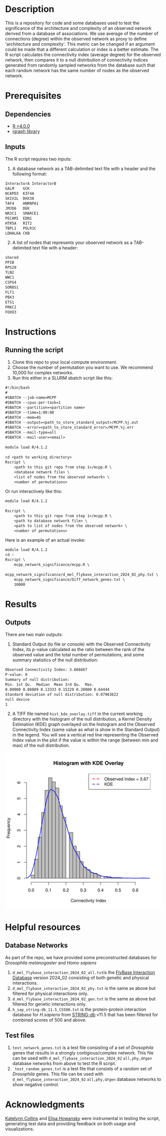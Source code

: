 # Description
This is a repository for code and some databases used to test the significance of the architecture and complexity of an observed network derived from a database of associations. We use average of the number of connections (degree) within the observed network as proxy to define 'architecture and complexity'. This metric can be changed if an argument could be made that a different calculation or index is a better estimate. The R script calculates the connectivity index (average degree) for the observed network, then compares it to a null distribution of connectivity indices generated from randomly sampled networks from the database such that each random network has the same number of nodes as the observed network.

#  Prerequisites
## Dependencies

 - [R >4.0.0](https://cran.r-project.org) 
 - [igraph library](https://r.igraph.org)

## Inputs
The R script requires two inputs:
 1. A database network as a TAB-delimited text file with a header and the following format:
```
InteractorA	InteractorB
GALM	GCK
NCAPD3	KIF4A
SKIV2L	DHX38
TAF4	HNRNPA1
JMJD6	DEK
NR3C1	SMARCE1
PECAM1	EDN1
HTR5A	RIT2
TBPL1	POLR1C
LDHAL6A	CKB
```
 2. A list of nodes that represents your observed network as a TAB-delimited text file with a header:
```
shared
PPIB
RPS20
TLN2
WWC1
CSPG4
SORBS1
FLT1
PBX3
ETS1
PRKCI
FOXO3
```
# Instructions
## Running the script
1. Clone this repo to your local compute environment.
2. Choose the number of permutation you want to use. We recommend 10,000 for complex networks.
3. Run this either in a SLURM sbatch script like this:
```
#!/bin/bash
#
#SBATCH --job-name=MCPP
#SBATCH --cpus-per-task=1
#SBATCH --partition=<partition name>
#SBATCH --time=1:00:00
#SBATCH --mem=4G
#SBATCH --output=<path_to_store_standard_output>/MCPP.%j.out
#SBATCH --error=<path_to_store_standard_error>/MCPP.%j.err
#SBATCH --mail-type=all
#SBATCH --mail-user=<email>

module load R/4.1.2

cd <path to working directory>
Rscript \
	<path to this git repo from step 1>/mcpp.R \
	<database network file> \
	<list of nodes from the observed network> \
	<number of permutations>
```
Or run interactively like this:
```
module load R/4.1.2

Rscript \
	<path to this git repo from step 1>/mcpp.R \
	<path to database network file> \
	<path to list of nodes from the observed network> \
	<number of permutations>
```

Here is an example of an actual invoke:
```
module load R/4.1.2
cd ~
Rscript \
	mcpp_network_significance/mcpp.R \
	mcpp_network_significance/d_mel_flybase_interaction_2024_02_phy.txt \
	mcpp_network_significance/Diff_network_genes.txt \
	10000
```
# Results
## Outputs
There are two main outputs:
1. Standard Output (to file or console) with the Observed Connectivity Index, its *p*-value calculated as the ratio between the rank of the observed value and the total number of permutations, and some summary statistics of the null distribution:
```
Observed Connectivity Index: 3.666667
P-value: 0
Summary of null distribution:
Min. 1st Qu.  Median  Mean 3rd Qu.  Max.
0.00000 0.08889 0.13333 0.15229 0.20000 0.64444
Standard deviation of null distribution: 0.07963622
null device
1
```
2. A TIFF file named ```hist_kde_overlay.tiff```  in the current working directory with the histogram of the null distribution, a Kernel Density Estimation (KDE) graph overlayed on the histogram and the Observed Connectivity Index (same value as what is show in the Standard Output) in the legend. You will see a vertical red line representing the Observed Index value in the plot if the value is within the range (between min and max) of the null distribution.

![histogram](https://github.com/vshanka23/mcpp_network_significance/blob/main/hist_kde_overlay.jpg)

# Helpful resources
## Database Networks
As part of the repo, we have provided some preconstructed databases for *Drosophila melanogaster* and *Homo sapiens*
1. ```d_mel_flybase_interaction_2024_02_all.txt```is the [FlyBase Interaction Database](https://flybase.org/downloads/bulkdata) version 2024_02 consisting of both genetic and physical interactions.
2. ```d_mel_flybase_interaction_2024_02_phy.txt``` is the same as above but filtered for physical interactions only.
3.  ```d_mel_flybase_interaction_2024_02_gen.txt``` is the same as above but filtered for genetic interactions only.
4. ```h_sap_string-db_11.5_CS500.txt``` is the protein-protein interaction database for *H.sapiens* from [STRING-db](https://string-db.org/cgi/download?sessionId=b1QJliUQu3nf&species_text=Homo+sapiens&settings_expanded=0&min_download_score=0&filter_redundant_pairs=0&delimiter_type=txt) v11.5 that has been filtered for combined scores of 500 and above.
## Test files
1. ```test_network_genes.txt``` is a test file consisting of a set of *Drosophila* genes that results in a strongly contigious/complex network. This file can be used with ```d_mel_flybase_interaction_2024_02``` ```all,phy,```or```gen``` database networks from above to test the R script. 
 2. ``` test_random_genes.txt``` is a test file that consists of a random set of *Drosophila* genes. This file can be used with ```d_mel_flybase_interaction_2024_02``` ```all,phy,```or```gen``` database networks to show negative control.

# Acknowledgments
[Katelynn Collins](https://github.com/kcolli5) and [Elisa Howansky](https://github.com/ehowans) were instrumental in testing the script, generating test data and providing feedback on both usage and visualizations.